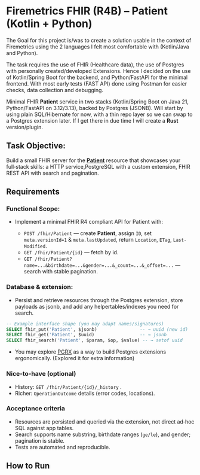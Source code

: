 # Firemetrics FHIR (R4B) – Patient (Kotlin + Python) 

The Goal for this project is/was to create a solution usable in the context of Firemetrics using the 2 languages I felt 
most comfortable with (Kotlin/Java and Python).

The task requires the use of FHIR (Healthcare data), the use of Postgres with personally created/developed Extensions. 
Hence I decided on the use of Kotlin/Spring Boot for the backend, and Python/FastAPI for the minimal frontend. With most early 
tests (FAST API) done using Postman for easier checks, data collection and debugging.



Minimal FHIR **Patient** service in two stacks (Kotlin/Spring Boot on Java 21, Python/FastAPI on 3.12/3.13), backed by
Postgres (JSONB). Will start by using plain SQL/Hibernate for now, with a thin repo layer so we can swap to a Postgres extension later.
If I get there in due time I will create a **Rust** version/plugin.

## Task Objective: 

Build a small FHIR server for the [**Patient**](https://hl7.org/fhir/R4B/patient.html) resource that showcases your full‑stack skills: a HTTP service,PostgreSQL 
with a custom extension, FHIR REST API with search and pagination.


## Requirements
### Functional Scope:
- Implement a minimal FHIR R4 compliant API for Patient with:

  - `POST /fhir/Patient` — create **Patient**, assign `ID`, set `meta.versionId=1` & `meta.lastUpdated`, return `Location`, 
`ETag`, `Last-Modified`.
  - `GET /fhir/Patient/{id}` — fetch by id.
  - `GET /fhir/Patient?name=...&birthdate=...&gender=...&_count=...&_offset=...` — search with stable pagination.

### Database & extension:
- Persist and retrieve resources through the Postgres extension, store payloads as jsonb, and add any helpertables/indexes
you need for search.

```sql
-- Example interface shape (you may adapt names/signatures)
SELECT fhir_put('Patient', $jsonb)                -- → uuid (new id)
SELECT fhir_get('Patient', $uuid)                 -- → jsonb
SELECT fhir_search('Patient', $param, $op, $value) -- → setof uuid
```
- You may explore [PGRX](https://github.com/pgcentralfoundation/pgrx) as a way to build Postgres extensions ergonomically.
  (Explored it for extra information)

### Nice‑to‑have (optional)
- History:
`GET /fhir/Patient/{id}/_history` .
- Richer: `OperationOutcome` details (error codes, locations).

### Acceptance criteria
- Resources are persisted and queried via the extension, not direct ad‑hoc SQL against app tables.
- Search supports name substring, birthdate ranges (`ge/le`), and gender; pagination is stable.
- Tests are automated and reproducible.

## How to Run
